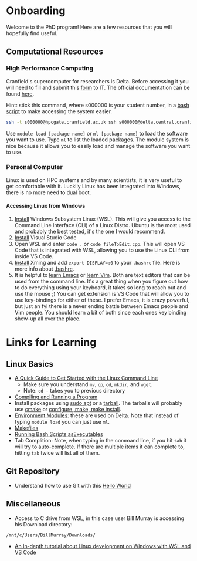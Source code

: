 # Onboarding
Welcome to the PhD program!
Here are a few resources that you will hopefully find useful.

## Computational Resources
### High Performance Computing
Cranfield's supercomputer for researchers is Delta.
Before accessing it you will need to fill and submit this
  [form](https://intranet.cranfield.ac.uk/it/Documents3/DeltaApplication.pdf)
  to IT.
The official documentation can be found
  [here](https://intranet.cranfield.ac.uk/it/Documents3/Getting%20Started%20With%20HPC.pdf).

Hint: stick this command, where s000000 is your student number, in a
  [bash script](https://github.com/Cranfield-CCES/cranfield-cces.github.io/blob/master/delta.sh)
  to make accessing the system easier.
``` bash
ssh -t s000000@hpcgate.cranfield.ac.uk ssh s000000@delta.central.cranfield.ac.uk
```

Use `module load [package name]` or `ml [package name]` to load the software you want to use.
Type `ml` to list the loaded packages.
The module system is nice because it allows you to easily load and manage the software you want to use.


### Personal Computer
Linux is used on HPC systems and by many scientists, it is very useful to get comfortable with it.
Luckily Linux has been integrated into Windows, there is no more need to dual boot.

#### Accessing Linux from Windows
 1. [Install](https://docs.microsoft.com/en-us/windows/wsl/install-win10) Windows Subsystem Linux (WSL).
    This will give you access to the Command Line Interface (CLI) of a Linux Distro.
    Ubuntu is the most used and probably the best tested, it's the one I would recommend.
 2. [Install](https://code.visualstudio.com/download) Visual Studio Code
 3. Open WSL and enter `code .` or `code fileToEdit.cpp`.
    This will open VS Code that is integrated with WSL, allowing you to use the Linux CLI from inside VS Code.
 4. [Install](https://sourceforge.net/projects/xming/) Xming and add `export DISPLAY=:0` to your `.bashrc` file.
    Here is more info about [.bashrc](https://www.maketecheasier.com/what-is-bashrc/).
 5. It is helpful to [learn Emacs](http://ergoemacs.org/emacs/emacs_basics.html) or [learn Vim](https://danielmiessler.com/study/vim/).
    Both are text editors that can be used from the command line.
    It's a great thing when you figure out how to do everything using your keyboard, it takes so long to reach out and use the mouse ;)
    You can get extension is VS Code that will allow you to use key-bindings for either of these.
    I prefer Emacs, it is crazy powerful, but just an fyi there is a never ending battle between Emacs people and Vim people.
    You should learn a bit of both since each ones key binding show-up all over the place.



# Links for Learning
## Linux Basics
 * [A Quick Guide to Get Started with the Linux Command Line](https://www.makeuseof.com/tag/using-linux-with-wayland/)
     * Make sure you understand `mv`, `cp`, `cd`, `mkdir`, and `wget`.
     * Note: `cd -` takes you to previous directory
 * [Compiling and Running a Program](compile.md)
 * Install packages using [sudo apt](https://codeburst.io/a-beginners-guide-to-using-apt-get-commands-in-linux-ubuntu-d5f102a56fc4)
   or a [tarball](https://linuxize.com/post/how-to-extract-unzip-tar-gz-file/).
   The tarballs will probably use [cmake](https://preshing.com/20170511/how-to-build-a-cmake-based-project/#running-cmake-from-the-command-line)
   or [configure, make, make install](https://thoughtbot.com/blog/the-magic-behind-configure-make-make-install).
 * [Environment Modules](http://www.admin-magazine.com/HPC/Articles/Environment-Modules): these are used on Delta.
   Note that instead of typing `module load` you can just use `ml`.
 * [Makefiles](https://makefiletutorial.com/)
 * [Running Bash Scripts asExecutables](https://www.cyberciti.biz/faq/run-execute-sh-shell-script/)
 * Tab Complition: Note, when typing in the command line, if you hit `tab` it will try to auto-complete.
   If there are multiple items it can complete to, hitting `tab` twice will list all of them.


## Git Repository
 * Understand how to use Git with this [Hello World](https://guides.github.com/activities/hello-world/)
## Miscellaneous
 * Access to C drive from WSL, in this case user Bill Murray is accessing his Download directory:
 ```
 /mnt/c/Users/BillMurray/Downloads/
 ```
 * [An In-depth tutorial about Linux development on Windows with WSL and VS Code](https://devblogs.microsoft.com/commandline/an-in-depth-tutorial-on-linux-development-on-windows-with-wsl-and-visual-studio-code/)
